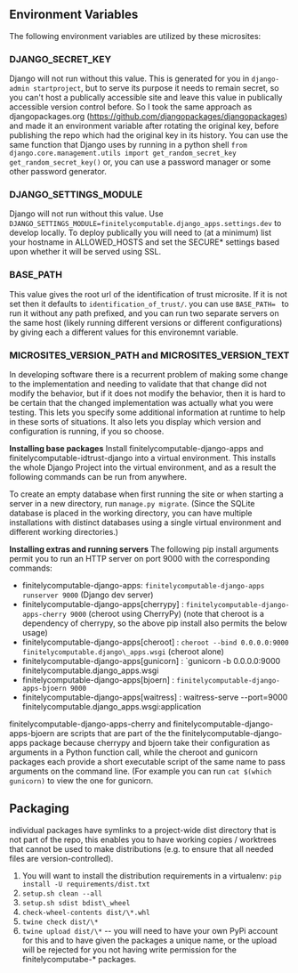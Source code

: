 ## Environment Variables
The following environment variables are utilized by these microsites:

### DJANGO\_SECRET\_KEY
Django will not run without this value.  This is generated for you in
`django-admin startproject`, but to serve its purpose it needs to remain
secret, so you can't host a publically accessible site and leave this value in
publically accessible version control before. So I took the same approach as
djangopackages.org (https://github.com/djangopackages/djangopackages) and made
it an environment variable after rotating the original key, before publishing
the repo which had the original key in its history. You can use the same
function that Django uses by running in a python shell
`from django.core.management.utils import get_random_secret_key`
`get_random_secret_key()`
or, you can use a password manager or some other password generator.

### DJANGO\_SETTINGS\_MODULE
Django will not run without this value. Use
`DJANGO_SETTINGS_MODULE=finitelycomputable.django_apps.settings.dev` to develop
locally.  To deploy publically you will need to (at a minimum) list your
hostname in ALLOWED\_HOSTS and set the SECURE\* settings based upon whether it
will be served using SSL.

### BASE\_PATH
This value gives the root url of the identification of trust microsite. If it
is not set then it defaults to `identification_of_trust/`. you can use
`BASE_PATH= ` to run it without any path prefixed, and you can run two
separate servers on the same host (likely running different versions or
different configurations) by giving each a different values for this
environemnt variable.

### MICROSITES\_VERSION\_PATH and MICROSITES\_VERSION\_TEXT
In developing software there is a recurrent problem of making some change to
the implementation and needing to validate that that change did not modify the
behavior, but if it does not modify the behavior, then it is hard to be certain
that the changed implementation was actually what you were testing. This lets
you specify some additional information at runtime to help in these sorts of
situations. It also lets you display which version and configuration is
running, if you so choose.

**Installing base packages**
Install finitelycomputable-django-apps and finitelycomputable-idtrust-django
into a virtual environment.  This installs the whole Django Project into the
virtual environment, and as a result the following commands can be run from
anywhere.

To create an empty database when first running the site or when
starting a server in a new directory, run `manage.py migrate`. (Since
the SQLite database is placed in the working directory, you can have
multiple installations with distinct databases using a single virtual
environment and different working directories.)

**Installing extras and running servers**
The following pip install arguments permit you to run an HTTP server on port
9000 with the corresponding commands:

- finitelycomputable-django-apps: `finitelycomputable-django-apps runserver 9000` (Django dev server)
- finitelycomputable-django-apps[cherrypy] : `finitelycomputable-django-apps-cherry 9000` (cheroot using CherryPy)
(note that cheroot is a dependency of cherrypy, so the above pip install also
permits the below usage)
- finitelycomputable-django-apps[cheroot] : `cheroot --bind 0.0.0.0:9000 finitelycomputable.django\_apps.wsgi` (cheroot alone)
- finitelycomputable-django-apps[gunicorn] : `gunicorn -b 0.0.0.0:9000 finitelycomputable.django\_apps.wsgi
- finitelycomputable-django-apps[bjoern] : `finitelycomputable-django-apps-bjoern 9000`
- finitelycomputable-django-apps[waitress] : waitress-serve --port=9000 finitelycomputable.django\_apps.wsgi:application


finitelycomputable-django-apps-cherry and finitelycomputable-django-apps-bjoern
are scripts that are part of the the finitelycomputable-django-apps package
because cherrypy and bjoern take their configuration as arguments in a Python
function call, while the cheroot and gunicorn packages each provide a short
executable script of the same name to pass arguments on the command line.
(For example you can run `cat $(which gunicorn)` to view the one for gunicorn.

## Packaging
individual packages have symlinks to a project-wide dist directory that is not
part of the repo, this enables you to have working copies / worktrees that
cannot be used to make distributions (e.g. to ensure that all needed files are
version-controlled).

1. You will want to install the distribution requirements in a virtualenv:
   `pip install -U requirements/dist.txt`
2.  `setup.sh clean --all`
3.  `setup.sh sdist bdist\_wheel`
4. `check-wheel-contents dist/\*.whl`
5. `twine check dist/\*`
6. `twine upload dist/\*` -- you will need to have your own PyPi account for
   this and to have given the packages a unique name, or the upload will be
   rejected for you not having write permission for the finitelycomputabe-*
   packages.
